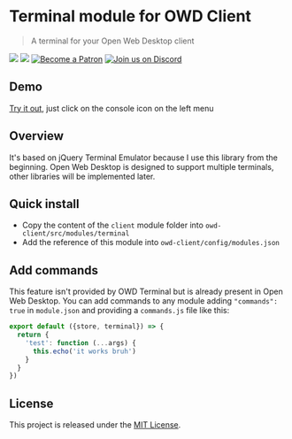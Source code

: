 # Terminal module for OWD Client
> A terminal for your Open Web Desktop client

<p>
    <a href="https://github.com/owdproject/owd-client/blob/master/LICENSE"><img src="https://img.shields.io/badge/license-MIT-green.svg" /></a>
    <a href="https://github.com/owdproject/owd-client"><img src="https://img.shields.io/badge/owd-client-3A9CB6?logo=vue" /></a>
    <a href="https://hacklover.net/patreon"><img src="https://img.shields.io/badge/become-a%20patron-orange" alt="Become a Patron" /></a>
    <a href="https://hacklover.net/discord"><img src="https://img.shields.io/badge/chat-on%20discord-7289da.svg" alt="Join us on Discord" /></a>
</p>

## Demo
[Try it out](https://hacklover.net), just click on the console icon on the left menu

## Overview
It's based on jQuery Terminal Emulator because I use this library from the beginning.
Open Web Desktop is designed to support multiple terminals, other libraries will be implemented later.

## Quick install
- Copy the content of the `client` module folder into `owd-client/src/modules/terminal`
- Add the reference of this module into `owd-client/config/modules.json` 

## Add commands
This feature isn't provided by OWD Terminal but is already present in Open Web Desktop.
You can add commands to any module adding `"commands": true` in `module.json` and providing a `commands.js` file like this:

```js
export default ({store, terminal}) => {
  return {
    'test': function (...args) {  
      this.echo('it works bruh')
    }
  }
})
```

## License
This project is released under the [MIT License](LICENSE).